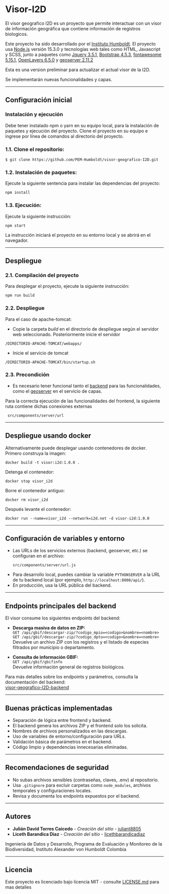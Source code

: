 # Visor-I2D
El visor geografico I2D es un proyecto que permite interactuar con un visor de información geográfica que contiene información de registros biologicos.

Este proyecto ha sido desarrollado por el [Instituto Humboldt](http://www.humboldt.org.co). El proyecto usa [Node.js](https://nodejs.org/) versión 15.3.0 y tecnologías web tales como HTML, Javascript y SCSS, junto a paquetes como [Jquery 3.5.1](https://jquery.com/), [Bootstrap 4.5.3](https://getbootstrap.com/), [fontawesome 5.15.1](https://fontawesome.com/), [OpenLayers 6.5.0](https://openlayers.org/) y [geoserver 2.11.2](http://geoserver.org/)

Esta es una version preliminar para actualizar el actual visor de la I2D.

Se implementarán nuevas funcionalidades y capas.

---

## Configuración inicial

### Instalación y ejecución

Debe tener instalado npm o yarn en su equipo local, para la instalación de paquetes y ejecución del proyecto. Clone el proyecto en su equipo e ingrese por línea de comandos al directorio del proyecto.

### 1.1. Clone el repositorio:

```
$ git clone https://github.com/PEM-Humboldt/visor-geografico-I2D.git
```

### 1.2. Instalación de paquetes:
Ejecute la siguiente sentencia para instalar las dependencias del proyecto:

    npm install

### 1.3. Ejecución:
Ejecute la siguiente instrucción:

    npm start

La instrucción iniciará el proyecto en su entorno local y se abrirá en el navegador.

---

## Despliegue

### 2.1. Compilación del proyecto
Para desplegar el proyecto, ejecute la siguiente instrucción:
    
    npm run build

### 2.2. Despliegue

Para el caso de apache-tomcat:

- Copie la carpeta *build* en el directorio de despliegue según el servidor web seleccionado. Posteriormente inicie el servidor
```
/DIRECTORIO-APACHE-TOMCAT/webapps/
```
- Inicie el servicio de tomcat
```
/DIRECTORIO-APACHE-TOMCAT/bin/startup.sh
```

### 2.3. Precondición

- Es necesario tener funcional tanto el [backend](https://github.com/PEM-Humboldt/visor-geografico-I2D-backend) para las funcionalidades, como el [geoserver](http://34.231.25.67:8080/geoserver/web/) en el servicio de capas. 

Para la correcta ejecución de las funcionalidades del frontend, la siguiente ruta contiene dichas conexiones externas
```
 src/components/server/url
```

---

## Despliegue usando docker

Alternativamente puede desplegar usando contenedores de docker. Primero construya la imagen:

`docker build -t visor:i2d:1.0.0 .`

Detenga el contenedor:

`docker stop visor_i2d`

Borre el contenedor antiguo:

`docker rm visor_i2d`

Después levante el contenedor:

`docker run --name=visor_i2d --network=i2d.net -d visor-i2d:1.0.0`

---

## Configuración de variables y entorno

- Las URLs de los servicios externos (backend, geoserver, etc.) se configuran en el archivo:
  ```
  src/components/server/url.js
  ```
- Para desarrollo local, puedes cambiar la variable `PYTHONSERVER` a la URL de tu backend local (por ejemplo, `http://localhost:8000/api/`).
- En producción, usa la URL pública del backend.

---

## Endpoints principales del backend

El visor consume los siguientes endpoints del backend:

- **Descarga masiva de datos en ZIP:**  
  `GET /api/gbif/descargar-zip/?codigo_mpio=<codigo>&nombre=<nombre>`  
  `GET /api/gbif/descargar-zip/?codigo_dpto=<codigo>&nombre=<nombre>`  
  Devuelve un archivo ZIP con los registros y el listado de especies filtrados por municipio o departamento.

- **Consulta de información GBIF:**  
  `GET /api/gbif/gbifinfo`  
  Devuelve información general de registros biológicos.

Para más detalles sobre los endpoints y parámetros, consulta la documentación del backend:  
[visor-geografico-I2D-backend](https://github.com/PEM-Humboldt/visor-geografico-I2D-backend)

---

## Buenas prácticas implementadas

- Separación de lógica entre frontend y backend.
- El backend genera los archivos ZIP y el frontend solo los solicita.
- Nombres de archivos personalizados en las descargas.
- Uso de variables de entorno/configuración para URLs.
- Validación básica de parámetros en el backend.
- Código limpio y dependencias innecesarias eliminadas.

---

## Recomendaciones de seguridad

- No subas archivos sensibles (contraseñas, claves, .env) al repositorio.
- Usa `.gitignore` para excluir carpetas como `node_modules`, archivos temporales y configuraciones locales.
- Revisa y documenta los endpoints expuestos por el backend.

---

## Autores

* **Julián David Torres Caicedo** - *Creación del sitio* - [juliant8805](https://github.com/juliant8805)
* **Liceth Barandica Diaz** - *Creación del sitio* - [licethbarandicadiaz](https://github.com/licethbarandicadiaz)

Ingeniería de Datos y Desarrollo, Programa de Evaluación y Monitoreo de la Biodiversidad, Instituto Alexander von Humboldt Colombia

---

## Licencia

Este proyecto es licenciado bajo licencia MIT - consulte [LICENSE.md](LICENSE.md) para mas detalles
